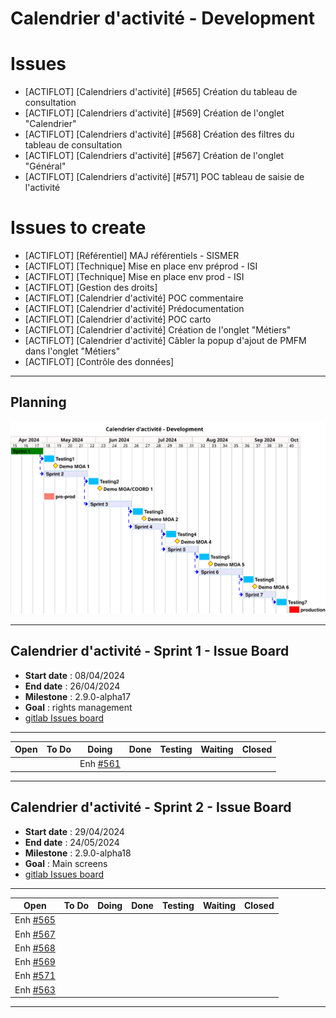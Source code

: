 # Calendrier d'activité - Development


# Issues

- [ACTIFLOT] [Calendriers d'activité] [#565] Création du tableau de consultation
- [ACTIFLOT] [Calendriers d'activité] [#569] Création de l'onglet "Calendrier"
- [ACTIFLOT] [Calendriers d'activité] [#568] Création des filtres du tableau de consultation
- [ACTIFLOT] [Calendriers d'activité] [#567] Création de l'onglet "Général"
- [ACTIFLOT] [Calendriers d'activité] [#571] POC tableau de saisie de l'activité

# Issues to create
- [ACTIFLOT] [Référentiel] MAJ référentiels - SISMER
- [ACTIFLOT] [Technique] Mise en place env préprod - ISI
- [ACTIFLOT] [Technique] Mise en place env prod - ISI
- [ACTIFLOT] [Gestion des droits]
- [ACTIFLOT] [Calendrier d'activité] POC commentaire
- [ACTIFLOT] [Calendrier d'activité] Prédocumentation
- [ACTIFLOT] [Calendrier d'activité] POC carto
- [ACTIFLOT] [Calendrier d'activité] Création de l'onglet "Métiers"
- [ACTIFLOT] [Calendrier d'activité] Câbler la popup d'ajout de PMFM dans l'onglet "Métiers"
- [ACTIFLOT] [Contrôle des données]

---

## Planning

![ui-calendrier-planning](/projects/activity-calendar/not/images/refonte-activity-calendar-planning-sprints.svg)<!-- .element: style="width: 75%" -->

---


## Calendrier d'activité - Sprint 1 - Issue Board

- **Start date** : 08/04/2024
- **End date** : 26/04/2024
- **Milestone** : 2.9.0-alpha17
- **Goal** : rights management
- [gitlab Issues board](https://gitlab.ifremer.fr/sih-public/sumaris/sumaris-app/-/boards/873?milestone_title=2.9.0-alpha17)
---

| **Open**                                                                          | **To Do** | **Doing**                                                                         | **Done** | **Testing** | **Waiting** | **Closed** |
|-----------------------------------------------------------------------------------|-----------|-----------------------------------------------------------------------------------|----------|-------------|-------------|------------| 
|  |           | Enh [#561](https://gitlab.ifremer.fr/sih-public/sumaris/sumaris-app/-/issues/561) |          |             |             |            | 
<!-- .element: class="font-size-small" -->

---

## Calendrier d'activité - Sprint 2 - Issue Board

- **Start date** : 29/04/2024
- **End date** : 24/05/2024
- **Milestone** : 2.9.0-alpha18
- **Goal** : Main screens
- [gitlab Issues board](https://gitlab.ifremer.fr/sih-public/sumaris/sumaris-app/-/boards/873?milestone_title=2.9.0-alpha18)
---

| **Open**                                                                          | **To Do** | **Doing** | **Done** | **Testing** | **Waiting** | **Closed** |
|-----------------------------------------------------------------------------------|-----------|-----------|----------|-------------|-------------|------------| 
| Enh [#565](https://gitlab.ifremer.fr/sih-public/sumaris/sumaris-app/-/issues/565) |           |           |          |             |             |            | 
| Enh [#567](https://gitlab.ifremer.fr/sih-public/sumaris/sumaris-app/-/issues/567) |           |           |          |             |             |            |
| Enh [#568](https://gitlab.ifremer.fr/sih-public/sumaris/sumaris-app/-/issues/568) |           |           |          |             |             |            |
| Enh [#569](https://gitlab.ifremer.fr/sih-public/sumaris/sumaris-app/-/issues/569) |           |           |          |             |             |            |
| Enh [#571](https://gitlab.ifremer.fr/sih-public/sumaris/sumaris-app/-/issues/571) |           |           |          |             |             |            |
| Enh [#563](https://gitlab.ifremer.fr/sih-public/sumaris/sumaris-app/-/issues/563) |           |           |          |             |             |            |
<!-- .element: class="font-size-small" -->

---
